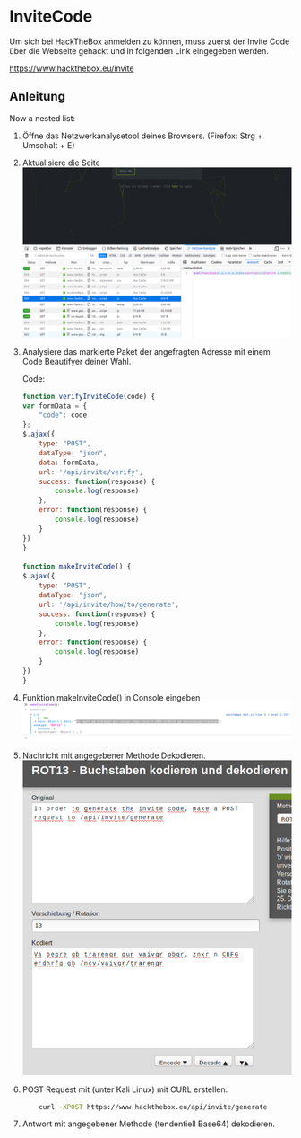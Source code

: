# 	InviteCode

Um sich bei HackTheBox anmelden zu können, muss zuerst der Invite Code über die Webseite gehackt und in folgenden Link eingegeben werden.

 https://www.hackthebox.eu/invite

## Anleitung

Now a nested list:

 1. Öffne das Netzwerkanalysetool deines Browsers. (Firefox: Strg + Umschalt + E)


 2. Aktualisiere die Seite
![Netzwerkverkehr](netzwerkAnalyse.png)

 3. Analysiere das markierte Paket der angefragten Adresse mit einem Code Beautifyer deiner Wahl.

    Code:
    
    ```javascript
    function verifyInviteCode(code) {
    var formData = {
        "code": code
    };
    $.ajax({
        type: "POST",
        dataType: "json",
        data: formData,
        url: '/api/invite/verify',
        success: function(response) {
            console.log(response)
        },
        error: function(response) {
            console.log(response)
        }
    })
    }

    function makeInviteCode() {
    $.ajax({
        type: "POST",
        dataType: "json",
        url: '/api/invite/how/to/generate',
        success: function(response) {
            console.log(response)
        },
        error: function(response) {
            console.log(response)
        }
    })
    }
    ```
    
 4. Funktion makeInviteCode() in Console eingeben
   ![makeInviteCode](funktionsAufruf.png "Funktionsaufruf")
 5. Nachricht mit angegebener Methode Dekodieren.
    ![makeInviteCode](rot13Decode.png "Funktionsaufruf")
 6. POST Request mit (unter Kali Linux) mit CURL erstellen:
    ```bash
        curl -XPOST https://www.hackthebox.eu/api/invite/generate
    ```
 7. Antwort mit angegebener Methode (tendentiell Base64) dekodieren.
    
    
    

